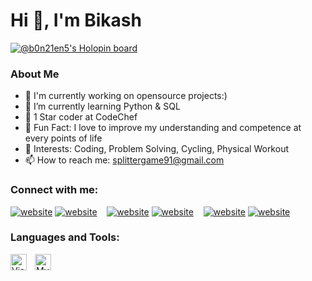 #                      Hi 👋, I'm Bikash

[![@b0n21en5's Holopin board](https://holopin.io/api/user/board?user=b0n21en5)](https://holopin.io/@b0n21en5)

### About Me

- 👀 I'm currently working on opensource projects:)
- 🌱 I’m currently learning Python & SQL
- 👯 1 Star coder at CodeChef
- 🤔 Fun Fact: I love to improve my understanding and competence at every points of life
- 💬 Interests: Coding, Problem Solving, Cycling, Physical Workout
- 📫 How to reach me: splittergame91@gmail.com



### Connect with me:

[![website](./img/twitter-light.svg)](https://twitter.com/codestackr#gh-light-mode-only)
[![website](./img/twitter-dark.svg)](https://twitter.com/BikashN42135012)
&nbsp;&nbsp;
[![website](./img/linkedin-light.svg)](https://linkedin.com/in/codeSTACKr#gh-light-mode-only)
[![website](./img/linkedin-dark.svg)](https://www.linkedin.com/in/bikash-nath-4851a5243/)
&nbsp;&nbsp;
[![website](./img/instagram-light.svg)](https://instagram.com/codeSTACKr#gh-light-mode-only)
[![website](./img/instagram-dark.svg)](https://www.instagram.com/bikash4460c/)


### Languages and Tools:

<img align="left" alt="Visual Studio Code" width="26px" src="https://cdn.jsdelivr.net/gh/devicons/devicon/icons/vscode/vscode-original.svg" style="padding-right:10px;" />
<img align="left" alt="MySQL" width="26px" src="https://cdn.jsdelivr.net/gh/devicons/devicon/icons/mysql/mysql-original.svg" style="padding-right:10px;" />
